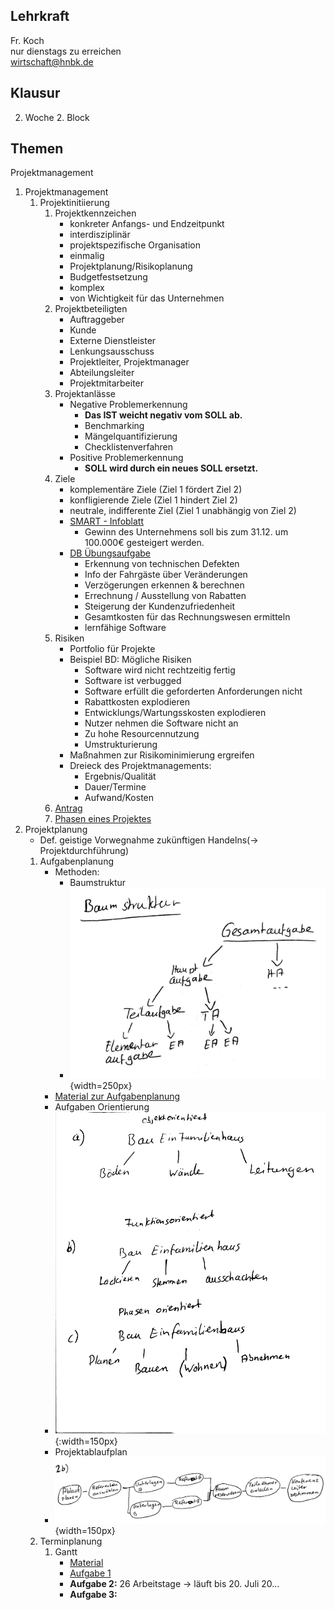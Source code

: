 ## Lehrkraft 
Fr. Koch  
nur dienstags zu erreichen  
wirtschaft@hnbk.de  
## Klausur
2. Woche 2. Block

## Themen
Projektmanagement

1. Projektmanagement
    1. Projektinitiierung
        1. Projektkennzeichen
            - konkreter Anfangs- und Endzeitpunkt
            - interdisziplinär
            - projektspezifische Organisation
            - einmalig
            - Projektplanung/Risikoplanung
            - Budgetfestsetzung
            - komplex
            - von Wichtigkeit für das Unternehmen
        2. Projektbeteiligten
            - Auftraggeber
            - Kunde
            - Externe Dienstleister
            - Lenkungsausschuss
            - Projektleiter, Projektmanager
            - Abteilungsleiter
            - Projektmitarbeiter
        3. Projektanlässe
            - Negative Problemerkennung
                - **Das IST weicht negativ vom SOLL ab.**
                - Benchmarking
                - Mängelquantifizierung
                - Checklistenverfahren
            - Positive Problemerkennung
                - **SOLL wird durch ein neues SOLL ersetzt.**
        4. Ziele
            - komplementäre Ziele (Ziel 1 fördert Ziel 2)
            - konfligierende Ziele (Ziel 1 hindert Ziel 2)
            - neutrale, indifferente Ziel (Ziel 1 unabhängig von Ziel 2)
            - [SMART - Infoblatt](Material/20171010_Projektmanagement.pdf)
                - Gewinn des Unternehmens soll bis zum 31.12. um 100.000€ gesteigert werden.
            - [DB Übungsaufgabe](Material/20171010_PM_DB.pdf)
                - Erkennung von technischen Defekten
                - Info der Fahrgäste über Veränderungen
                - Verzögerungen erkennen & berechnen
                - Errechnung / Ausstellung von Rabatten
                - Steigerung der Kundenzufriedenheit
                - Gesamtkosten für das Rechnungswesen ermitteln
                - lernfähige Software
        5. Risiken
            - Portfolio für Projekte
            - Beispiel BD: Mögliche Risiken
                - Software wird nicht rechtzeitig fertig
                - Software ist verbugged
                - Software erfüllt die geforderten Anforderungen nicht
                - Rabattkosten explodieren
                - Entwicklungs/Wartungsskosten explodieren
                - Nutzer nehmen die Software nicht an
                - Zu hohe Resourcennutzung
                - Umstrukturierung
            - Maßnahmen zur Risikominimierung ergreifen
            - Dreieck des Projektmanagements:
                - Ergebnis/Qualität
                - Dauer/Termine
                - Aufwand/Kosten
        6. [Antrag](./Material/2017_10_17_Projektantrag_Beispiel.pdf)
        7. [Phasen eines Projektes](./Material/2017_10_17_Projektphasen.pdf)
2. Projektplanung
    - Def. geistige Vorwegnahme zukünftigen Handelns(-> Projektdurchführung)
    1. Aufgabenplanung
        - Methoden:
            - Baumstruktur  
            - ![](./Material/20171017_Baumstruktur.jpg){width=250px}
        - [Material zur Aufgabenplanung](./Material/2017_10_17_Projektplanung.pdf)
        - Aufgaben Orientierung  
        - ![](./Material/20171017_Aufgabenorientierung.jpg){:width=150px}
        - Projektablaufplan
        - ![](./Material/20171017_PAP.jpg){width=150px}
    2. Terminplanung
        1. Gantt
            - [Material](./Material/2017_10_17_Gantt.pdf)
            - [Aufgabe 1](./Material/20171017_Gantt_Aufgabe1.ods)
            - **Aufgabe 2:** 26 Arbeitstage -> läuft bis 20. Juli 20...
            - **Aufgabe 3:** 